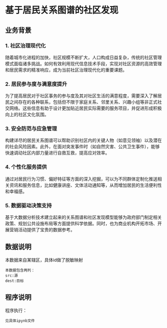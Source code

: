 # 基于居民关系图谱的社区发现

## 业务背景

### 1. 社区治理现代化
随着城市化进程的加快，社区规模不断扩大，人口构成日益复杂，传统的社区管理模式面临诸多挑战。如何有效利用现代信息技术手段，实现对社区资源的高效管理和居民需求的精准响应，成为当前社区治理现代化的重要课题。

### 2. 居民参与度与满意度提升
为了提高居民对于社区事务的参与度及其对社区生活的满意程度，需要深入了解居民之间存在的各种联系，包括但不限于家庭关系、邻里关系、兴趣小组等非正式社交网络。这些信息有助于设计更加贴近居民实际需要的服务项目，并促进形成积极向上的社区文化氛围。

### 3. 安全防范与应急管理
构建详尽的居民关系图谱可以帮助识别社区内的关键人物（如意见领袖）以及潜在的社会风险因素。此外，在面对突发事件时（如自然灾害、公共卫生事件），能够快速调动社区内部力量进行自救互救，提高应对效率。

### 4. 个性化服务提供
通过对居民行为习惯、偏好特征等方面的深入挖掘，可以为不同群体定制化推送相关资讯和服务信息，比如健康讲座、文体活动通知等，从而增加居民的生活便利性和幸福感。

### 5. 数据驱动决策支持
基于大数据分析技术建立起来的关系图谱和社区发现模型能够为政府部门制定相关政策、规划公共设施布局等方面提供科学依据。同时，也为商业机构开拓市场、开展营销活动提供了宝贵的数据参考。

## 数据说明

本数据来自某辖区，具体id做了脱敏映射
```
本数据包含两列：
src:源
dest:目标
```

## 程序说明

程序执行：
```
见具体ipynb文件
```
